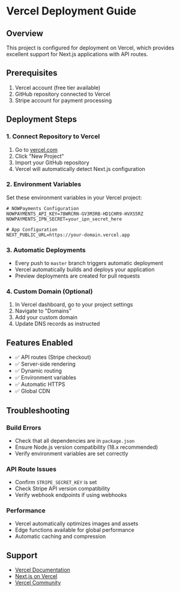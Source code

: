 # Vercel Deployment Guide

## Overview
This project is configured for deployment on Vercel, which provides excellent support for Next.js applications with API routes.

## Prerequisites
1. Vercel account (free tier available)
2. GitHub repository connected to Vercel
3. Stripe account for payment processing

## Deployment Steps

### 1. Connect Repository to Vercel
1. Go to [vercel.com](https://vercel.com)
2. Click "New Project"
3. Import your GitHub repository
4. Vercel will automatically detect Next.js configuration

### 2. Environment Variables
Set these environment variables in your Vercel project:

```
# NOWPayments Configuration
NOWPAYMENTS_API_KEY=78WRCRN-GV3M3RB-HD1CHR9-HVXS5RZ
NOWPAYMENTS_IPN_SECRET=your_ipn_secret_here

# App Configuration  
NEXT_PUBLIC_URL=https://your-domain.vercel.app
```

### 3. Automatic Deployments
- Every push to `master` branch triggers automatic deployment
- Vercel automatically builds and deploys your application
- Preview deployments are created for pull requests

### 4. Custom Domain (Optional)
1. In Vercel dashboard, go to your project settings
2. Navigate to "Domains"
3. Add your custom domain
4. Update DNS records as instructed

## Features Enabled
- ✅ API routes (Stripe checkout)
- ✅ Server-side rendering
- ✅ Dynamic routing
- ✅ Environment variables
- ✅ Automatic HTTPS
- ✅ Global CDN

## Troubleshooting

### Build Errors
- Check that all dependencies are in `package.json`
- Ensure Node.js version compatibility (18.x recommended)
- Verify environment variables are set correctly

### API Route Issues
- Confirm `STRIPE_SECRET_KEY` is set
- Check Stripe API version compatibility
- Verify webhook endpoints if using webhooks

### Performance
- Vercel automatically optimizes images and assets
- Edge functions available for global performance
- Automatic caching and compression

## Support
- [Vercel Documentation](https://vercel.com/docs)
- [Next.js on Vercel](https://nextjs.org/docs/deployment#vercel)
- [Vercel Community](https://github.com/vercel/vercel/discussions)

